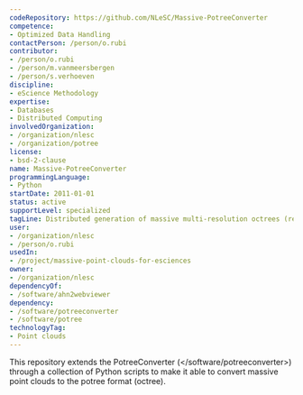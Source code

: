 ```yaml
---
codeRepository: https://github.com/NLeSC/Massive-PotreeConverter
competence:
- Optimized Data Handling
contactPerson: /person/o.rubi
contributor:
- /person/o.rubi
- /person/m.vanmeersbergen
- /person/s.verhoeven
discipline:
- eScience Methodology
expertise:
- Databases
- Distributed Computing
involvedOrganization:
- /organization/nlesc
- /organization/potree
license:
- bsd-2-clause
name: Massive-PotreeConverter
programmingLanguage:
- Python
startDate: 2011-01-01
status: active
supportLevel: specialized
tagLine: Distributed generation of massive multi-resolution octrees (required by Potree-based renderers)
user:
- /organization/nlesc
- /person/o.rubi
usedIn:
- /project/massive-point-clouds-for-esciences
owner:
- /organization/nlesc
dependencyOf:
- /software/ahn2webviewer
dependency:
- /software/potreeconverter
- /software/potree
technologyTag:
- Point clouds
---
```

This repository extends the PotreeConverter (</software/potreeconverter>) through a collection of Python scripts to make it able to convert massive point clouds to the potree format (octree).
